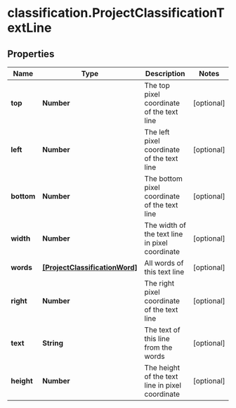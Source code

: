 # classification.ProjectClassificationTextLine

## Properties
Name | Type | Description | Notes
------------ | ------------- | ------------- | -------------
**top** | **Number** | The top pixel coordinate of the text line | [optional] 
**left** | **Number** | The left pixel coordinate of the text line | [optional] 
**bottom** | **Number** | The bottom pixel coordinate of the text line | [optional] 
**width** | **Number** | The width of the text line in pixel coordinate | [optional] 
**words** | [**[ProjectClassificationWord]**](ProjectClassificationWord.md) | All words of this text line | [optional] 
**right** | **Number** | The right pixel coordinate of the text line | [optional] 
**text** | **String** | The text of this line from the words | [optional] 
**height** | **Number** | The height of the text line in pixel coordinate | [optional] 



